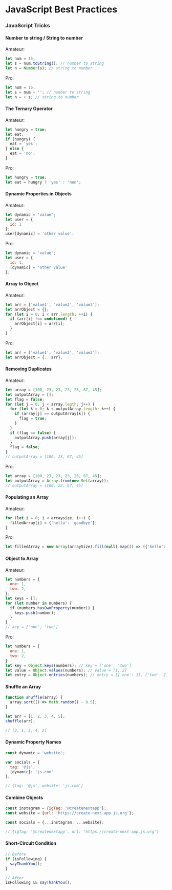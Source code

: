 # JavaScript Best Practices

### JavaScript Tricks

#### Number to string / String to number

Amateur:

```js
let num = 15;
let s = num.toString(); // number to string
let n = Number(s); // string to number
```

Pro:

```js
let num = 15;
let s = num + ''; // number to string
let n = + s; // string to number
```

#### The Ternary Operator

Amateur:

```js
let hungry = true;
let eat;
if (hungry) {
  eat = 'yes';
} else {
  eat = 'no';
}
```

Pro:

```js
let hungry = true;
let eat = hungry ? 'yes' : 'non';
```

#### Dynamic Properties in Objects

Amateur:

```js
let dynamic = 'value';
let user = {
  id: 1
};
user[dynamic] = 'other value';
```

Pro:

```js
let dynamic = 'value';
let user = {
  id: 1,
  [dynamic] = 'other value'
};
```

#### Array to Object

Amateur:

```js
let arr = ['value1', 'value2', 'value3'];
let arrObject = {};
for (let i = 0; i < arr.length; ++i) {
  if (arr[i] !== undefined) {
    arrObject[i] = arr[i];
  }
}
```

Pro:

```js
let arr = ['value1', 'value2', 'value3'];
let arrObject = {...arr};
```

#### Removing Duplicates

Amateur:

```js
let array = [100, 23, 23, 23, 23, 67, 45];
let outputArray = [];
let flag = false;
for (let j = 0; j < array.legth; j++) {
  for (let k = 0; k < outputArray.length; k++) {
    if (array[j] == outputArray[k]) {
      flag = true;
    }
  }
  if (flag == false) {
    outputArray.push(array[j]);
  }
  flag = false;
}
// outputArray = [100, 23, 67, 45]
```

Pro:

```js
let array = [100, 23, 23, 23, 23, 67, 45];
let outputArray = Array.from(new Set(array));
// outputArray = [100, 23, 67, 45]
```

#### Populating an Array

Amateur:

```js
for (let i = 0; i < arraysize; i++) {
  filledArray[i] = {'hello': 'goodbye'};
}
```

Pro:

```js
let filledArray = new Array(arraySize).fill(null).map(() => ({'hello': 'goodbye'}));
```

#### Object to Array

Amateur:

```js
let numbers = {
  one: 1,
  two: 2,
};
let keys = [];
for (let number in numbers) {
  if (numbers.hasOwnProperty(number)) {
    keys.push(number);
  }
}
// key = ['one', 'two']
```

Pro:

```js
let numbers = {
  one: 1,
  two: 2,
}
let key = Object.keys(numbers); // key = ['one', 'two']
let value = Object.values(numbers); // value = [1, 2]
let entry = Object.entries(numbers); // entry = [['one': 1], ['two': 2]]
```

#### Shuffle an Array

```js
function shuffle(array) {
  array.sort(() => Math.random() - 0.5);
}

let arr = [1, 2, 3, 4, 5];
shuffle(arr);

// [3, 1, 5, 4, 2]
```

#### Dynamic Property Names

```js
const dynamic = 'website';

var socials = {
  tag: '@js',
  [dynamic]: 'js.com'
};

// {tag: '@js', website: 'js.com'}
```

#### Combine Objects

```js
const instagram = {igTag: '@createnextapp'};
const website = {url: 'https://create-next-app.js.org'};

const socials = {...instagram, ...website};

// {igTag: '@createnextapp', url: 'https://create-next-app.js.org'}
```

#### Short-Circuit Condition

```js
// Before
if (isFollowing) {
  sayThankYou();
}

// After
isFollowing && sayThankYou();
```
